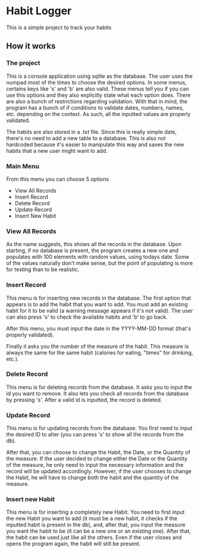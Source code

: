 ﻿
# Habit Logger

This is a simple project to track your habits

## How it works

### The project

This is a console application using sqlite as the database. The user uses the
numpad most of the times to choose the desired options. In some menus, certains
keys like 's' and 'b' are also valid. These menus tell you if you can use this
options and they also explicitly state what each option does.
There are also a bunch of restrictions regarding validation. With that in mind,
the program has a bunch of if conditions to validate dates, numbers, names, etc.
depending on the context. As such, all the inputted values are properly
validated.

The habits are also stored in a .txt file. Since this is really simple date,
there's no need to add a new table to a database. This is also not hardcoded
because it's easier to manipulate this way and saves the new habits that a new
user might want to add.

### Main Menu

From this menu you can choose 5 options

- View All Records
- Insert Record
- Delete Record
- Update Record
- Insert New Habit

### View All Records

As the name suggests, this shows all the records in the database. Upon starting,
if no database is present, the program creates a new one and populates with 100
elements with random values, using todays date. Some of the values naturally
don't make sense, but the point of populating is more for testing than to be
realistic.

### Insert Record

This menu is for inserting new records in the database. The first option that
appears is to add the habit that you want to add. You must add an existing habit
for it to be valid (a warning message appears if it's not valid). The user can
also press 's' to check the available habits and 'b' to go back.

After this menu, you must input the date in the YYYY-MM-DD
format (that's properly validated).

Finally it asks you the number of the measure of the habit. This measure is
always the same for the same habit (calories for eating, "times" for drinking,
etc.).

### Delete Record

This menu is for deleting records from the database. It asks you to input the
id you want to remove. It also lets you check all records from the database by
pressing 's'.
After a valid id is inputted, the record is deleted.

### Update Record

This menu is for updating records from the database. You first need to input the
desired ID to alter (you can press 's' to show all the records from the db).

After that, you can choose to change the Habit, the Date, or the Quantity of the
measure. If the user decided to change either the Date or the Quantity of the
measure, he only need to input the necessary information and the record will be
updated accordingly. However, if the user chooses to change the Habit, he will
have to change both the habit and the quantity of the measure.

### Insert new Habit

This menu is for inserting a completely new Habit. You need to first input the
new Habit you want to add (it must be a new habit, it checks if the inputted
habit is present in the db), and, after that, you input the measure you want the
habit to be (it can be a new one or an existing one). After that, the habit can
be used just like all the others. Even if the user closes and opens the program
again, the habit will still be present.
